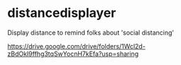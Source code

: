 # distancedisplayer
Display distance to remind folks about 'social distancing'

https://drive.google.com/drive/folders/1Wcl2d-zBdOkI9ffhg3tqSwYocnH7kEfa?usp=sharing
